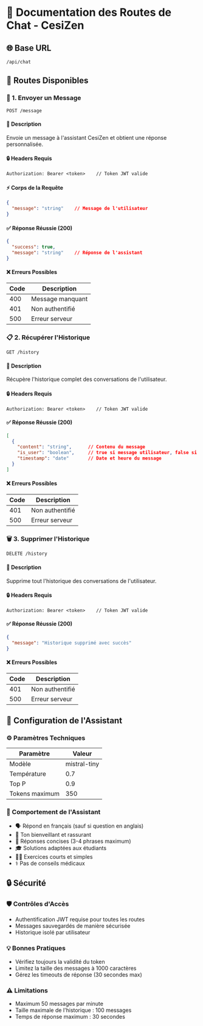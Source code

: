 # 💬 Documentation des Routes de Chat - CesiZen

## 🌐 Base URL
```http
/api/chat
```

## 📑 Routes Disponibles

### 📨 1. Envoyer un Message
```http
POST /message
```

#### 📝 Description
Envoie un message à l'assistant CesiZen et obtient une réponse personnalisée.

#### 🔒 Headers Requis
```http
Authorization: Bearer <token>    // Token JWT valide
```

#### ⚡ Corps de la Requête
```json
{
  "message": "string"    // Message de l'utilisateur
}
```

#### ✅ Réponse Réussie (200)
```json
{
  "success": true,
  "message": "string"    // Réponse de l'assistant
}
```

#### ❌ Erreurs Possibles
| Code | Description |
|------|-------------|
| 400  | Message manquant |
| 401  | Non authentifié |
| 500  | Erreur serveur |

### 📋 2. Récupérer l'Historique
```http
GET /history
```

#### 📝 Description
Récupère l'historique complet des conversations de l'utilisateur.

#### 🔒 Headers Requis
```http
Authorization: Bearer <token>    // Token JWT valide
```

#### ✅ Réponse Réussie (200)
```json
[
  {
    "content": "string",      // Contenu du message
    "is_user": "boolean",     // true si message utilisateur, false si assistant
    "timestamp": "date"       // Date et heure du message
  }
]
```

#### ❌ Erreurs Possibles
| Code | Description |
|------|-------------|
| 401  | Non authentifié |
| 500  | Erreur serveur |

### 🗑️ 3. Supprimer l'Historique
```http
DELETE /history
```

#### 📝 Description
Supprime tout l'historique des conversations de l'utilisateur.

#### 🔒 Headers Requis
```http
Authorization: Bearer <token>    // Token JWT valide
```

#### ✅ Réponse Réussie (200)
```json
{
  "message": "Historique supprimé avec succès"
}
```

#### ❌ Erreurs Possibles
| Code | Description |
|------|-------------|
| 401  | Non authentifié |
| 500  | Erreur serveur |

## 🤖 Configuration de l'Assistant

### ⚙️ Paramètres Techniques
| Paramètre | Valeur |
|-----------|--------|
| Modèle | mistral-tiny |
| Température | 0.7 |
| Top P | 0.9 |
| Tokens maximum | 350 |

### 🎯 Comportement de l'Assistant
- 🗣️ Répond en français (sauf si question en anglais)
- 💝 Ton bienveillant et rassurant
- 📝 Réponses concises (3-4 phrases maximum)
- 🎓 Solutions adaptées aux étudiants
- 🧘‍♂️ Exercices courts et simples
- ⚕️ Pas de conseils médicaux

## 🔒 Sécurité

### 🛡️ Contrôles d'Accès
- Authentification JWT requise pour toutes les routes
- Messages sauvegardés de manière sécurisée
- Historique isolé par utilisateur

### 💡 Bonnes Pratiques
- Vérifiez toujours la validité du token
- Limitez la taille des messages à 1000 caractères
- Gérez les timeouts de réponse (30 secondes max)

### ⚠️ Limitations
- Maximum 50 messages par minute
- Taille maximale de l'historique : 100 messages
- Temps de réponse maximum : 30 secondes 
